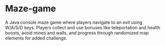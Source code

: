 # Maze-game
A Java console maze game where players navigate to an exit using W/A/S/D keys. Players collect and use bonuses like teleportation and health boosts, avoid mines and walls, and progress through randomized map elements for added challenge.
